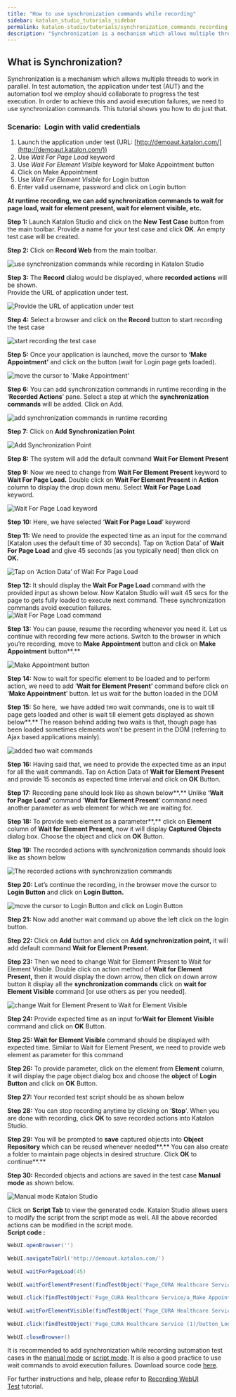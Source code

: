```yaml
---
title: "How to use synchronization commands while recording"
sidebar: katalon_studio_tutorials_sidebar
permalink: katalon-studio/tutorials/synchronization_commands_recording.html
description: "Synchronization is a mechanism which allows multiple threads to work in parallel. To avoid execution failures, we need to use synchronization commands."
---
```

What is Synchronization?
------------------------

Synchronization is a mechanism which allows multiple threads to work in parallel. In test automation, the application under test (AUT) and the automation tool we employ should collaborate to progress the test execution. In order to achieve this and avoid execution failures, we need to use synchronization commands. This tutorial shows you how to do just that.

### Scenario:  Login with valid credentials

1.  Launch the application under test (URL: [http://demoaut.katalon.com/](http://demoaut.katalon.com/))
2.  Use _Wait For Page Load_ keyword
3.  Use _Wait For Element Visible_ keyword for Make Appointment button
4.  Click on Make Appointment
5.  Use _Wait For Element Visible_ for Login button
6.  Enter valid username, password and click on Login button

**At runtime recording, we can add synchronization commands** **to wait for page load, wait for element present, wait for element visible,** **etc.**

**Step 1:** Launch Katalon Studio and click on the **New Test Case** button from the main toolbar. Provide a name for your test case and click **OK**. An empty test case will be created.

**Step 2:** Click on **Record Web** from the main toolbar.

![use synchronization commands while recording in Katalon Studio](../../images/katalon-studio/tutorials/synchronization_commands_recording/Test-design-record-web-Katalon-Studio1.png)

**Step 3:** The **Record** dialog would be displayed, where **recorded actions** will be shown.  
Provide the URL of application under test.

![Provide the URL of application under test](../../images/katalon-studio/tutorials/synchronization_commands_recording/Test-design-record-web-Katalon-Studio-Step31.png)

**Step 4:** Select a browser and click on the **Record** button to start recording the test case

![ start recording the test case](../../images/katalon-studio/tutorials/synchronization_commands_recording/Test-design-record-web-Katalon-Studio-Step-4.png)

**Step 5:** Once your application is launched, move the cursor to **‘Make Appointment’** and click on the button (wait for Login page gets loaded).

![move the cursor to 'Make Appointment'](../../images/katalon-studio/tutorials/synchronization_commands_recording/Test-design-record-web-Katalon-Studio-Step-5.png)

**Step 6:** You can add synchronization commands in runtime recording in the ‘**Recorded Actions**’ pane. Select a step at which the **synchronization commands** will be added. Click on Add.

![add synchronization commands in runtime recording](../../images/katalon-studio/tutorials/synchronization_commands_recording/Test-design-record-web-Katalon-Studio-Step-6.png)

**Step 7:** Click on **Add Synchronization Point**

![Add Synchronization Point](../../images/katalon-studio/tutorials/synchronization_commands_recording/Test-design-record-web-Katalon-Studio-Step-7.png)

**Step 8:** The system will add the default command **Wait For Element Present**

**Step 9:** Now we need to change from **Wait For Element Present** keyword to **Wait For Page Load.** Double click on **Wait For Element Present** in **Action** column to display the drop down menu. Select **Wait For Page Load** keyword.

![Wait For Page Load keyword](../../images/katalon-studio/tutorials/synchronization_commands_recording/Test-design-record-web-Katalon-Studio-Step-9.png)

**Step 10:** Here, we have selected ‘**Wait For Page Load**’ keyword

**Step 11:** We need to provide the expected time as an input for the command \[Katalon uses the default time of 30 seconds\]. Tap on ‘Action Data’ of **Wait For Page Load** and give 45 seconds \[as you typically need\] then click on **OK.**

![Tap on ‘Action Data’ of Wait For Page Load](../../images/katalon-studio/tutorials/synchronization_commands_recording/Test-design-record-web-Katalon-Studio-Step-10.png)

**Step 12:** It should display the **Wait For Page Load** command with the provided input as shown below. Now Katalon Studio will wait 45 secs for the page to gets fully loaded to execute next command. These synchronization commands avoid execution failures.  
![ Wait For Page Load command](../../images/katalon-studio/tutorials/synchronization_commands_recording/Test-design-record-web-Katalon-Studio-Step-12.png)

**Step 13:** You can pause, resume the recording whenever you need it. Let us continue with recording few more actions. Switch to the browser in which you’re recording, move to **Make Appointment** button and click on **Make Appointment** button**.**

![Make Appointment button](../../images/katalon-studio/tutorials/synchronization_commands_recording/Test-design-record-web-Katalon-Studio-Step-13.png)

**Step 14:** Now to wait for specific element to be loaded and to perform action, we need to add ‘**Wait for Element Present’** command before click on ‘**Make Appointment**’ button. let us wait for the button loaded in the DOM

**Step 15:** So here,  we have added two wait commands, one is to wait till page gets loaded and other is wait till element gets displayed as shown below**.** The reason behind adding two waits is that, though page has been loaded sometimes elements won’t be present in the DOM (referring to Ajax based applications mainly).

![added two wait commands](../../images/katalon-studio/tutorials/synchronization_commands_recording/Test-design-record-web-Katalon-Studio-Step-15.png)

**Step 16:** Having said that, we need to provide the expected time as an input for all the wait commands. Tap on Action Data of **Wait for Element Present** and provide 15 seconds as expected time interval and click on **OK** Button.

**Step 17:** Recording pane should look like as shown below**.** Unlike **‘Wait for Page Load’** command ‘**Wait for Element Present**’ command need another parameter as web element for which we are waiting for.

**Step 18:** To provide web element as a parameter**,** click on **Element** column of **Wait for Element Present,** now it will display **Captured Objects** dialog box. Choose the object and click on **OK** Button.

**Step 19:** The recorded actions with synchronization commands should look like as shown below

![The recorded actions with synchronization commands ](../../images/katalon-studio/tutorials/synchronization_commands_recording/Test-design-record-web-Katalon-Studio-Step-17.png)

**Step 20:** Let’s continue the recording, in the browser move the cursor to **Login Button** and click on **Login Button.**

![move the cursor to Login Button and click on Login Button](../../images/katalon-studio/tutorials/synchronization_commands_recording/Test-design-record-web-Katalon-Studio-Step-20.png)

**Step 21:** Now add another wait command up above the left click on the login button.

**Step 22:** Click on **Add** button and click on **Add synchronization point,** it will add default command **Wait for Element Present.**

**Step 23:** Then we need to change Wait for Element Present to Wait for Element Visible. Double click on action method of **Wait for Element Present,** then it would display the down arrow, then click on down arrow button it display all the **synchronization commands** click on **wait for Element Visible** command \[or use others as per you needed\].

![change Wait for Element Present to Wait for Element Visible](../../images/katalon-studio/tutorials/synchronization_commands_recording/Test-design-record-web-Katalon-Studio-Step-23.png)

**Step 24:** Provide expected time as an input for**Wait for Element Visible** command and click on **OK** Button.

**Step 25: Wait for Element Visible** command should be displayed with expected time. Similar to Wait for Element Present, we need to provide web element as parameter for this command

**Step 26:** To provide parameter, click on the element from **Element** column, it will display the page object dialog box and choose the **object** of **Login Button** and click on **OK** Button.

**Step 27:** Your recorded test script should be as shown below

**Step 28:** You can stop recording anytime by clicking on ‘**Stop**‘. When you are done with recording, click **OK** to save recorded actions into Katalon Studio.

**Step 29:** You will be prompted to **save** captured objects into **Object Repository** which can be reused whenever needed**.** You can also create a folder to maintain page objects in desired structure. Click **OK** to continue**.**

**Step 30:** Recorded objects and actions are saved in the test case **Manual mode** as shown below.

![Manual mode Katalon Studio](../../images/katalon-studio/tutorials/synchronization_commands_recording/Test-design-record-web-Katalon-Studio-Step-30.png)

Click on **Script Tab** to view the generated code. Katalon Studio allows users to modify the script from the script mode as well. All the above recorded actions can be modified in the script mode.  
**Script code :**

```groovy
WebUI.openBrowser('')
 
WebUI.navigateToUrl('http://demoaut.katalon.com/')
 
WebUI.waitForPageLoad(45)
 
WebUI.waitForElementPresent(findTestObject('Page_CURA Healthcare Service/a_Make Appointment'), 45)
 
WebUI.click(findTestObject('Page_CURA Healthcare Service/a_Make Appointment'))
 
WebUI.waitForElementVisible(findTestObject('Page_CURA Healthcare Service (1)/button_Login'), 45)
 
WebUI.click(findTestObject('Page_CURA Healthcare Service (1)/button_Login'))
 
WebUI.closeBrowser()

```

It is recommended to add synchronization while recording automation test cases in the [manual mode](https://www.katalon.com/resources-center/tutorials/create-test-case-using-manual-mode/) or [script mode](https://www.katalon.com/resources-center/tutorials/create-test-case-using-script-mode/). It is also a good practice to use wait commands to avoid execution failures. Download source code [here](https://github.com/katalon-studio/katalon-web-automation).

For further instructions and help, please refer to [Recording WebUI Test](https://docs.katalon.com/x/Y4Iw) tutorial.